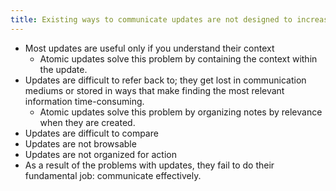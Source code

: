 ```yaml
---
title: Existing ways to communicate updates are not designed to increase understanding
---
```


- Most updates are useful only if you understand their context
  - Atomic updates solve this problem by containing the context within the update.
- Updates are difficult to refer back to; they get lost in communication mediums or stored in ways that make finding the most relevant information time-consuming.
  - Atomic updates solve this problem by organizing notes by relevance when they are created.
- Updates are difficult to compare
- Updates are not browsable
- Updates are not organized for action
- As a result of the problems with updates, they fail to do their fundamental job: communicate effectively.
